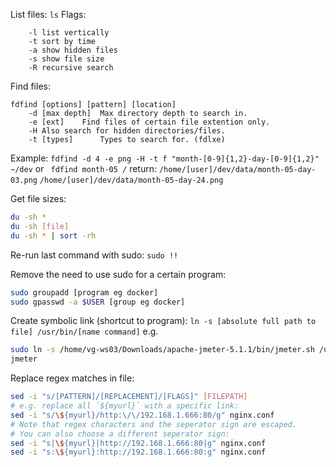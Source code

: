 List files:
`ls`
Flags:
```
    -l list vertically
    -t sort by time
    -a show hidden files
    -s show file size
    -R recursive search
```

Find files:
```
fdfind [options] [pattern] [location]
    -d [max depth]  Max directory depth to search in.
    -e [ext]    Find files of certain file extention only.
    -H Also search for hidden directories/files.
    -t [types]      Types to search for. (fdlxe)
```
Example:
`fdfind -d 4 -e png -H -t f "month-[0-9]{1,2}-day-[0-9]{1,2}" ~/dev` or 
` fdfind month-05 /`
return:
`/home/[user]/dev/data/month-05-day-03.png`
`/home/[user]/dev/data/month-05-day-24.png`


Get file sizes:
```bash
du -sh *
du -sh [file]
du -sh * | sort -rh
```

Re-run last command with sudo:
`sudo !!`

Remove the need to use sudo for a certain program:
```bash
sudo groupadd [program eg docker]
sudo gpasswd -a $USER [group eg docker]
```

Create symbolic link (shortcut to program):
`ln -s [absolute full path to file] /usr/bin/[name command]`
e.g.
```bash
sudo ln -s /home/vg-ws03/Downloads/apache-jmeter-5.1.1/bin/jmeter.sh /usr/local/bin/jmeter
jmeter
```

Replace regex matches in file:
```bash
sed -i "s/[PATTERN]/[REPLACEMENT]/[FLAGS]" [FILEPATH]
# e.g. replace all `${myurl}` with a specific link:
sed -i "s/\${myurl}/http:\/\/192.168.1.666:80/g" nginx.conf
# Note that regex characters and the seperator sign are escaped.
# You can also choose a different seperator sign:
sed -i "s|\${myurl}|http://192.168.1.666:80|g" nginx.conf
sed -i "s:\${myurl}:http://192.168.1.666:80:g" nginx.conf
```
